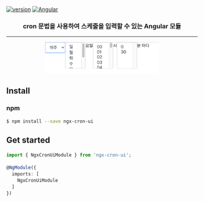 
  <a href="https://www.npmjs.com/package/ngx-cron-ui" target="_blank"><img src="https://img.shields.io/npm/v/ngx-cron-ui.svg?style=flat-square&color=007acc&label=version&logo=NPM" alt="version" /></a> <a href="https://github.com/Digoro/ngx-cron-ui/blob/master/projects/ngx-cron-ui/README.md" target="_blank"><img alt="Angular" src="https://img.shields.io/static/v1.svg?label=&message=Angular&style=flat-square&logo=Angular&color=dd0031"></a>

<h3 align=center>
cron 문법을 사용하여 스케줄을 입력할 수 있는 Angular 모듈
</h3>

-----
<p align=center>

<img  width="300" src="https://raw.githubusercontent.com/Digoro/ngx-cron-ui/master/projects/ngx-cron-ui/images/example01.png" />
</p>

## Install
### npm
```bash
$ npm install --save ngx-cron-ui
```

## Get started
```ts
import { NgxCronUiModule } from 'ngx-cron-ui';

@NgModule({
  imports: [
    NgxCronUiModule
  ]
})
```

